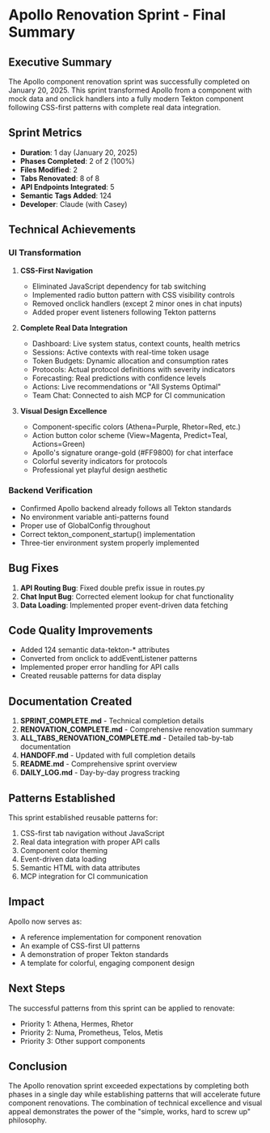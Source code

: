 # Apollo Renovation Sprint - Final Summary

## Executive Summary
The Apollo component renovation sprint was successfully completed on January 20, 2025. This sprint transformed Apollo from a component with mock data and onclick handlers into a fully modern Tekton component following CSS-first patterns with complete real data integration.

## Sprint Metrics
- **Duration**: 1 day (January 20, 2025)
- **Phases Completed**: 2 of 2 (100%)
- **Files Modified**: 2
- **Tabs Renovated**: 8 of 8
- **API Endpoints Integrated**: 5
- **Semantic Tags Added**: 124
- **Developer**: Claude (with Casey)

## Technical Achievements

### UI Transformation
1. **CSS-First Navigation**
   - Eliminated JavaScript dependency for tab switching
   - Implemented radio button pattern with CSS visibility controls
   - Removed onclick handlers (except 2 minor ones in chat inputs)
   - Added proper event listeners following Tekton patterns

2. **Complete Real Data Integration**
   - Dashboard: Live system status, context counts, health metrics
   - Sessions: Active contexts with real-time token usage
   - Token Budgets: Dynamic allocation and consumption rates
   - Protocols: Actual protocol definitions with severity indicators
   - Forecasting: Real predictions with confidence levels
   - Actions: Live recommendations or "All Systems Optimal"
   - Team Chat: Connected to aish MCP for CI communication

3. **Visual Design Excellence**
   - Component-specific colors (Athena=Purple, Rhetor=Red, etc.)
   - Action button color scheme (View=Magenta, Predict=Teal, Actions=Green)
   - Apollo's signature orange-gold (#FF9800) for chat interface
   - Colorful severity indicators for protocols
   - Professional yet playful design aesthetic

### Backend Verification
- Confirmed Apollo backend already follows all Tekton standards
- No environment variable anti-patterns found
- Proper use of GlobalConfig throughout
- Correct tekton_component_startup() implementation
- Three-tier environment system properly implemented

## Bug Fixes
1. **API Routing Bug**: Fixed double prefix issue in routes.py
2. **Chat Input Bug**: Corrected element lookup for chat functionality
3. **Data Loading**: Implemented proper event-driven data fetching

## Code Quality Improvements
- Added 124 semantic data-tekton-* attributes
- Converted from onclick to addEventListener patterns
- Implemented proper error handling for API calls
- Created reusable patterns for data display

## Documentation Created
1. **SPRINT_COMPLETE.md** - Technical completion details
2. **RENOVATION_COMPLETE.md** - Comprehensive renovation summary
3. **ALL_TABS_RENOVATION_COMPLETE.md** - Detailed tab-by-tab documentation
4. **HANDOFF.md** - Updated with full completion details
5. **README.md** - Comprehensive sprint overview
6. **DAILY_LOG.md** - Day-by-day progress tracking

## Patterns Established
This sprint established reusable patterns for:
1. CSS-first tab navigation without JavaScript
2. Real data integration with proper API calls
3. Component color theming
4. Event-driven data loading
5. Semantic HTML with data attributes
6. MCP integration for CI communication

## Impact
Apollo now serves as:
- A reference implementation for component renovation
- An example of CSS-first UI patterns
- A demonstration of proper Tekton standards
- A template for colorful, engaging component design

## Next Steps
The successful patterns from this sprint can be applied to renovate:
- Priority 1: Athena, Hermes, Rhetor
- Priority 2: Numa, Prometheus, Telos, Metis
- Priority 3: Other support components

## Conclusion
The Apollo renovation sprint exceeded expectations by completing both phases in a single day while establishing patterns that will accelerate future component renovations. The combination of technical excellence and visual appeal demonstrates the power of the "simple, works, hard to screw up" philosophy.